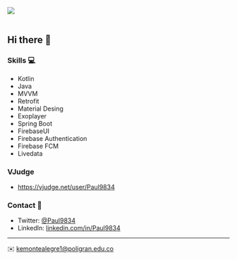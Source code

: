 <img src= "https://i.imgur.com/boMHSkY.png"></img>
<br>
<br>


## Hi there 👋

### Skills 💻
- Kotlin
- Java
- MVVM
- Retrofit
- Material Desing
- Exoplayer
- Spring Boot
- FirebaseUI
- Firebase Authentication 
- Firebase FCM
- Livedata

### VJudge 
- https://vjudge.net/user/Paul9834


### Contact 📮
- Twitter: [@Paul9834](https://twitter.com/Paul9834)
- LinkedIn: [linkedin.com/in/Paul9834](https://in.linkedin.com/in/Paul9834)

---
✉️ kemontealegre1@poligran.edu.co
